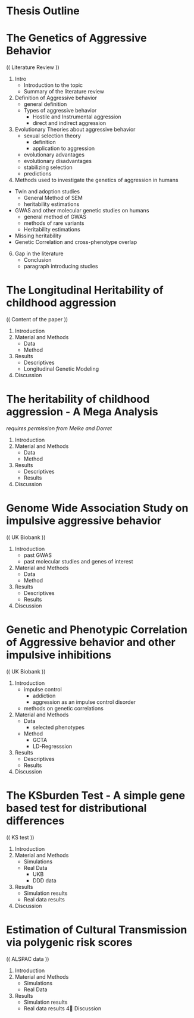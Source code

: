 Thesis Outline
=================


# The Genetics of Aggressive Behavior

(( Literature Review ))

1. Intro
	* Introduction to the topic
	* Summary of the literature review
2. Definition of Aggressive behavior
	* general definition
	* Types of aggressive behavior
		* Hostile and Instrumental aggression
		* direct and indirect aggression
2. Evolutionary Theories about aggressive behavior
	* sexual selection theory
		* definition
		* application to aggression
	* evolutionary advantages
	* evolutionary disadvantages
	* stabilizing selection
	* predictions 
3. Methods used to investigate the genetics of aggression in humans
  * Twin and adoption studies
    * General Method of SEM
    * heritability estimations
  * GWAS and other molecular genetic studies on humans
    * general method of GWAS
    * methods of rare variants
    * Heritability estimations
  * Missing heritability
  * Genetic Correlation and cross-phenotype overlap
6. Gap in the literature
	* Conclusion
	* paragraph introducing studies

# The Longitudinal Heritability of childhood aggression

(( Content of the paper ))

1. Introduction
2. Material and Methods
	* Data
	* Method
3. Results
	* Descriptives
	* Longitudinal Genetic Modeling
4. Discussion

# The heritability of childhood aggression - A Mega Analysis

*requires permission from Meike and Dorret*

1. Introduction
2. Material and Methods
	* Data
	* Method
3. Results
	* Descriptives
	* Results
4. Discussion

# Genome Wide Association Study on impulsive aggressive behavior 

(( UK Biobank ))

1. Introduction
	* past GWAS
	* past molecular studies and genes of interest
2. Material and Methods
	* Data
	* Method
3. Results
	* Descriptives
	* Results
4. Discussion

# Genetic and Phenotypic Correlation of Aggressive behavior and other impulsive inhibitions  

(( UK Biobank ))

1. Introduction
	* impulse control
		* addiction
		* aggression as an impulse control disorder
	* methods on genetic correlations
2. Material and Methods
	* Data
		* selected phenotypes
	* Method
		* GCTA
		* LD-Regresssion
3. Results
	* Descriptives
	* Results
4. Discussion

# The KSburden Test -  A simple gene based test for distributional differences 

(( KS test ))

1. Introduction
2. Material and Methods
	* Simulations
	* Real Data
		* UKB
		* DDD data
3. Results
	* Simulation results
	* Real data results
4. Discussion

# Estimation of Cultural Transmission via polygenic risk scores 

(( ALSPAC data ))

1. Introduction
2. Material and Methods
	* Simulations
	* Real Data
3. Results
	* Simulation results
	* Real data results
4 Discussion
